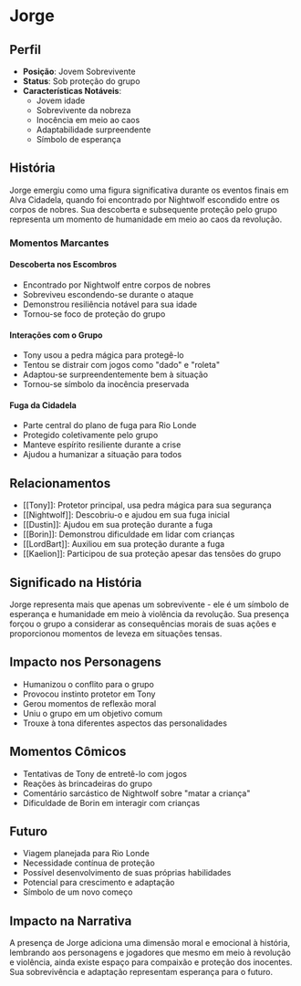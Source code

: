 # Jorge

## Perfil
- **Posição**: Jovem Sobrevivente
- **Status**: Sob proteção do grupo
- **Características Notáveis**:
  - Jovem idade
  - Sobrevivente da nobreza
  - Inocência em meio ao caos
  - Adaptabilidade surpreendente
  - Símbolo de esperança

## História
Jorge emergiu como uma figura significativa durante os eventos finais em Alva Cidadela, quando foi encontrado por Nightwolf escondido entre os corpos de nobres. Sua descoberta e subsequente proteção pelo grupo representa um momento de humanidade em meio ao caos da revolução.

### Momentos Marcantes

#### Descoberta nos Escombros
- Encontrado por Nightwolf entre corpos de nobres
- Sobreviveu escondendo-se durante o ataque
- Demonstrou resiliência notável para sua idade
- Tornou-se foco de proteção do grupo

#### Interações com o Grupo
- Tony usou a pedra mágica para protegê-lo
- Tentou se distrair com jogos como "dado" e "roleta"
- Adaptou-se surpreendentemente bem à situação
- Tornou-se símbolo da inocência preservada

#### Fuga da Cidadela
- Parte central do plano de fuga para Rio Londe
- Protegido coletivamente pelo grupo
- Manteve espírito resiliente durante a crise
- Ajudou a humanizar a situação para todos

## Relacionamentos
- [[Tony]]: Protetor principal, usa pedra mágica para sua segurança
- [[Nightwolf]]: Descobriu-o e ajudou em sua fuga inicial
- [[Dustin]]: Ajudou em sua proteção durante a fuga
- [[Borin]]: Demonstrou dificuldade em lidar com crianças
- [[LordBart]]: Auxiliou em sua proteção durante a fuga
- [[Kaelion]]: Participou de sua proteção apesar das tensões do grupo

## Significado na História
Jorge representa mais que apenas um sobrevivente - ele é um símbolo de esperança e humanidade em meio à violência da revolução. Sua presença forçou o grupo a considerar as consequências morais de suas ações e proporcionou momentos de leveza em situações tensas.

## Impacto nos Personagens
- Humanizou o conflito para o grupo
- Provocou instinto protetor em Tony
- Gerou momentos de reflexão moral
- Uniu o grupo em um objetivo comum
- Trouxe à tona diferentes aspectos das personalidades

## Momentos Cômicos
- Tentativas de Tony de entretê-lo com jogos
- Reações às brincadeiras do grupo
- Comentário sarcástico de Nightwolf sobre "matar a criança"
- Dificuldade de Borin em interagir com crianças

## Futuro
- Viagem planejada para Rio Londe
- Necessidade contínua de proteção
- Possível desenvolvimento de suas próprias habilidades
- Potencial para crescimento e adaptação
- Símbolo de um novo começo

## Impacto na Narrativa
A presença de Jorge adiciona uma dimensão moral e emocional à história, lembrando aos personagens e jogadores que mesmo em meio à revolução e violência, ainda existe espaço para compaixão e proteção dos inocentes. Sua sobrevivência e adaptação representam esperança para o futuro. 